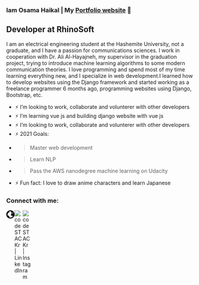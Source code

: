 ### Iam Osama Haikal | My [Portfolio website][website] 👋
## Developer at RhinoSoft

I am an electrical engineering student at the Hashemite University, not a graduate, and I have a passion for communications sciences. I work in cooperation with Dr. Ali Al-Hayajneh, my supervisor in the graduation project, trying to introduce machine learning algorithms to some modern communication theories. I love programming and spend most of my time learning everything new, and I specialize in web development.I learned how to develop websites using the Django framework and started working as a freelance programmer 6 months ago, programming websites using Django, Bootstrap, etc. 

- ⚡ I’m looking to work, collaborate and volunterer with other developers
- ⚡ I’m learning vue js and building django website with vue js
- ⚡ I’m looking to work, collaborate and volunterer with other developers
- ⚡ 2021 Goals:
-  > Master web development 
-  > Learn NLP
 - > Pass the AWS nanodegree machine learning on Udacity
- ⚡ Fun fact: I love to draw anime characters and learn Japanese

### Connect with me:

[<img align="left" alt="codeSTACKr.com" width="22px" src="https://raw.githubusercontent.com/iconic/open-iconic/master/svg/globe.svg" />][website]
[<img align="left" alt="codeSTACKr | LinkedIn" width="22px" src="https://cdn.jsdelivr.net/npm/simple-icons@v3/icons/linkedin.svg" />][linkedin]
[<img align="left" alt="codeSTACKr | Instagram" width="22px" src="https://cdn.jsdelivr.net/npm/simple-icons@v3/icons/instagram.svg" />][instagram]

<br />
<br />


[website]: https://osamahaikal.pythonanywhere.com/
[instagram]: https://www.instagram.com/osamahaikal_99/
[linkedin]: https://www.linkedin.com/in/osama-haikal-8ba265205/
